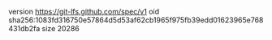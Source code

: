 version https://git-lfs.github.com/spec/v1
oid sha256:1083fd316750e57864d5d53af62cb1965f975fb39edd01623965e768431db2fa
size 20286
